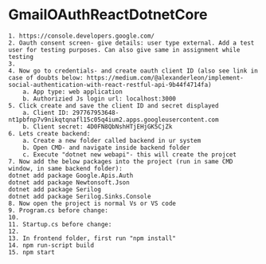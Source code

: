 # GmailOAuthReactDotnetCore

	1. https://console.developers.google.com/
	2. Oauth consent screen- give details: user type external. Add a test user for testing purposes. Can also give same in assignment while testing
	3. 
	4. Now go to credentials- and create oauth client ID (also see link in case of doubts below: https://medium.com/@alexanderleon/implement-social-authentication-with-react-restful-api-9b44f4714fa)
		a. App type: web application
		b. Authorizied Js login url: localhost:3000
	5. Click create and save the client ID and secret displayed
		a. Client ID: 297767953648-nt1pbfnp7v9nikqtqnafl15c05q4ium2.apps.googleusercontent.com
		b. Client secret: 4D0FN8QbNshHTjEHjGK5CjZk
	6. Lets create backend:
		a. Create a new folder called backend in ur system
		b. Open CMD- and navigate inside backend folder
		c. Execute "dotnet new webapi"- this will create the projcet
	7. Now add the below packages into the project (run in same CMD window, in same backend folder): 
	dotnet add package Google.Apis.Auth
	dotnet add package Newtonsoft.Json
	dotnet add package Serilog
	dotnet add package Serilog.Sinks.Console
	8. Now open the project is normal Vs or VS code
	9. Program.cs before change: 
	10. 
	11. Startup.cs before change:
	12. 
	13. In frontend folder, first run "npm install"
	14. npm run-script build
	15. npm start

